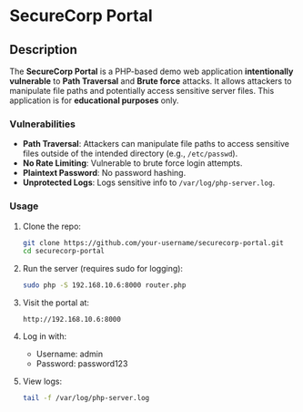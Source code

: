 # SecureCorp Portal 

## Description

The **SecureCorp Portal** is a PHP-based demo web application **intentionally vulnerable** to **Path Traversal** and **Brute force** attacks. It allows attackers to manipulate file paths and potentially access sensitive server files. This application is for **educational purposes** only.

### Vulnerabilities

- **Path Traversal**: Attackers can manipulate file paths to access sensitive files outside of the intended directory (e.g., `/etc/passwd`).
- **No Rate Limiting**: Vulnerable to brute force login attempts.
- **Plaintext Password**: No password hashing.
- **Unprotected Logs**: Logs sensitive info to `/var/log/php-server.log`.

### Usage

1. Clone the repo:

   ```bash
   git clone https://github.com/your-username/securecorp-portal.git
   cd securecorp-portal
   ```

2. Run the server (requires sudo for logging):

   ```bash
   sudo php -S 192.168.10.6:8000 router.php
   ```

3. Visit the portal at:

   ```
   http://192.168.10.6:8000
   ```

4. Log in with:

   - Username: admin
   - Password: password123

5. View logs:

   ```bash
   tail -f /var/log/php-server.log
   ```


